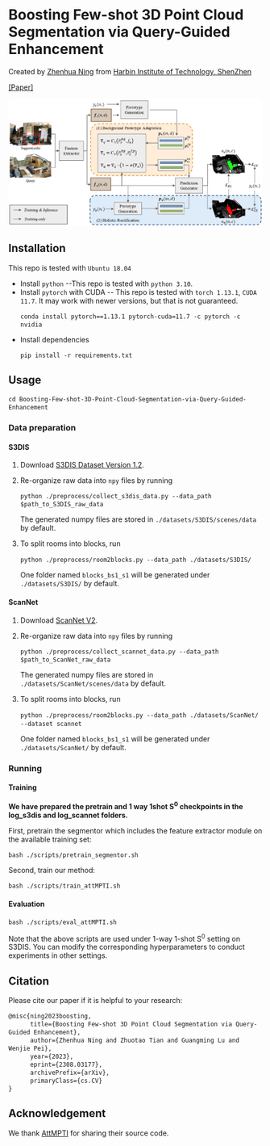 # Boosting Few-shot 3D Point Cloud Segmentation via Query-Guided Enhancement

Created by <a href="https://github.com/AaronNZH" target="_blank">Zhenhua Ning</a> from 
<a href="https://www.hitsz.edu.cn/index.html" target="_blank">Harbin Institute of Technology, ShenZhen</a>

<a href="https://arxiv.org/abs/2308.03177" target="_blank">[Paper]</a>

![teaser](framework.jpg)

## Installation
This repo is tested with `Ubuntu 18.04`
- Install `python` --This repo is tested with `python 3.10`.
- Install `pytorch` with CUDA -- This repo is tested with `torch 1.13.1`, `CUDA 11.7`. 
It may work with newer versions, but that is not guaranteed.
	```
	conda install pytorch==1.13.1 pytorch-cuda=11.7 -c pytorch -c nvidia
	```
- Install dependencies
    ```
    pip install -r requirements.txt
    ```

## Usage
```
cd Boosting-Few-shot-3D-Point-Cloud-Segmentation-via-Query-Guided-Enhancement
```
### Data preparation
#### S3DIS
1. Download [S3DIS Dataset Version 1.2](http://buildingparser.stanford.edu/dataset.html).
2. Re-organize raw data into `npy` files by running
   ```
   python ./preprocess/collect_s3dis_data.py --data_path $path_to_S3DIS_raw_data
   ```
   The generated numpy files are stored in `./datasets/S3DIS/scenes/data` by default.
3. To split rooms into blocks, run 

    ```python ./preprocess/room2blocks.py --data_path ./datasets/S3DIS/```
    
    One folder named `blocks_bs1_s1` will be generated under `./datasets/S3DIS/` by default. 


#### ScanNet
1. Download [ScanNet V2](http://www.scan-net.org/).
2. Re-organize raw data into `npy` files by running
	```
	python ./preprocess/collect_scannet_data.py --data_path $path_to_ScanNet_raw_data
	```
   The generated numpy files are stored in `./datasets/ScanNet/scenes/data` by default.
3. To split rooms into blocks, run 

    ```python ./preprocess/room2blocks.py --data_path ./datasets/ScanNet/ --dataset scannet```
    
    One folder named `blocks_bs1_s1` will be generated under `./datasets/ScanNet/` by default. 


### Running 
#### Training
**We have prepared the pretrain and 1 way 1shot S<sup>0</sup> checkpoints in the log_s3dis and log_scannet folders.**

First, pretrain the segmentor which includes the feature extractor module on the available training set:
    
    bash ./scripts/pretrain_segmentor.sh

Second, train our method:
	
	bash ./scripts/train_attMPTI.sh


#### Evaluation
    
    bash ./scripts/eval_attMPTI.sh

Note that the above scripts are used under 1-way 1-shot S<sup>0</sup> setting on S3DIS. You can modify the corresponding hyperparameters to conduct experiments in other settings. 



## Citation
Please cite our paper if it is helpful to your research:
```
@misc{ning2023boosting,
      title={Boosting Few-shot 3D Point Cloud Segmentation via Query-Guided Enhancement}, 
      author={Zhenhua Ning and Zhuotao Tian and Guangming Lu and Wenjie Pei},
      year={2023},
      eprint={2308.03177},
      archivePrefix={arXiv},
      primaryClass={cs.CV}
}
```


## Acknowledgement
We thank [AttMPTI](https://github.com/Na-Z/attMPTI) for sharing their source code.
